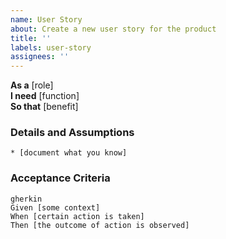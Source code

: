 ```yaml
---
name: User Story
about: Create a new user story for the product
title: ''
labels: user-story
assignees: ''
---
```


**As a** [role]  
**I need** [function]  
**So that** [benefit]

### Details and Assumptions
    * [document what you know]      

### Acceptance Criteria
    gherkin 
    Given [some context]
    When [certain action is taken]
    Then [the outcome of action is observed]
